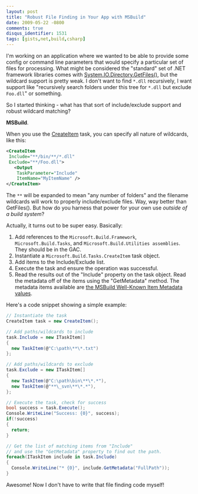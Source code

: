 ```yaml
---
layout: post
title: "Robust File Finding in Your App with MSBuild"
date: 2009-05-22 -0800
comments: true
disqus_identifier: 1531
tags: [gists,net,build,csharp]
---
```

I'm working on an application where we wanted to be able to provide some
config or command line parameters that would specify a particular set of
files for processing. What might be considered the "standard" set of
.NET framework libraries comes with
[System.IO.Directory.GetFiles()](http://msdn.microsoft.com/en-us/library/system.io.directory.getfiles.aspx),
but the wildcard support is pretty weak. I don't want to find `*.dll`
recursively, I want support like "recursively search folders under this
tree for `*.dll` but exclude `Foo.dll`" or something.

So I started thinking - what has that sort of include/exclude support
and robust wildcard matching?

**MSBuild**.

When you use the
[CreateItem](http://msdn.microsoft.com/en-us/library/s2y3e43x.aspx)
task, you can specify all nature of wildcards, like this:

```xml
<CreateItem
 Include="**/bin/**/*.dll"
 Exclude="**/Foo.dll">
   <Output
    TaskParameter="Include"
    ItemName="MyItemName" />
</CreateItem>
```

The `**` will be expanded to mean "any number of folders" and the
filename wildcards will work to properly include/exclude files. Way, way
better than GetFiles(). But how do you harness that power for your own
use *outside of a build system*?

Actually, it turns out to be super easy. Basically:

1.  Add references to the `Microsoft.Build.Framework`,
    `Microsoft.Build.Tasks`, and `Microsoft.Build.Utilities assemblies`.
    They should be in the GAC.
2.  Instantiate a `Microsoft.Build.Tasks.CreateItem` task object.
3.  Add items to the Include/Exclude list.
4.  Execute the task and ensure the operation was successful.
5.  Read the results out of the "Include" property on the task object.
    Read the metadata off of the items using the "GetMetadata" method.
    The metadata items available are [the MSBuild Well-Known Item
    Metadata
    values](http://msdn.microsoft.com/en-us/library/ms164313.aspx).

Here's a code snippet showing a simple example:

```csharp
// Instantiate the task
CreateItem task = new CreateItem();

// Add paths/wildcards to include
task.Include = new ITaskItem[]
{
  new TaskItem(@"C:\path\**\*.txt")
};

// Add paths/wildcards to exclude
task.Exclude = new ITaskItem[]
{
  new TaskItem(@"C:\path\bin\**\*.*"),
  new TaskItem(@"**\_svn\**\*.*"),
};

// Execute the task, check for success
bool success = task.Execute();
Console.WriteLine("Success: {0}", success);
if(!success)
{
  return;
}

// Get the list of matching items from "Include"
// and use the "GetMetadata" property to find out the path.
foreach(ITaskItem include in task.Include)
{
  Console.WriteLine("* {0}", include.GetMetadata("FullPath"));
}
```

Awesome! Now I don't have to write that file finding code myself!

